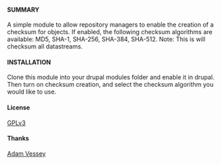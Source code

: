 #### SUMMARY

A simple module to allow repository managers to enable the creation of a checksum for objects. If enabled, the following checksum algorithms are available: MD5, SHA-1, SHA-256, SHA-384, SHA-512. Note: This is will checksum all datastreams.

#### INSTALLATION

Clone this module into your drupal modules folder and enable it in drupal. Then turn on checksum creation, and select the checksum algorithm you would like to use.

#### License

[GPLv3](http://www.gnu.org/licenses/gpl-3.0.txt)

#### Thanks

[Adam Vessey](https://github.com/adam-vessey)
